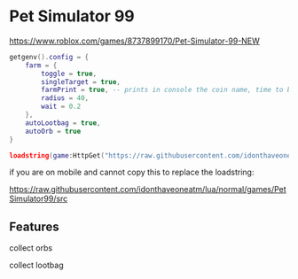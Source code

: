 
# Pet Simulator 99

https://www.roblox.com/games/8737899170/Pet-Simulator-99-NEW

```lua
getgenv().config = {
    farm = {
        toggle = true,
        singleTarget = true,
        farmPrint = true, -- prints in console the coin name, time to break, average time
        radius = 40,
        wait = 0.2
    },
    autoLootbag = true,
    autoOrb = true
}

loadstring(game:HttpGet("https://raw.githubusercontent.com/idonthaveoneatm/lua/normal/games/PetSimulator99/src"))()
```

if you are on mobile and cannot copy this to replace the loadstring:

https://raw.githubusercontent.com/idonthaveoneatm/lua/normal/games/PetSimulator99/src

## Features

collect orbs

collect lootbag
